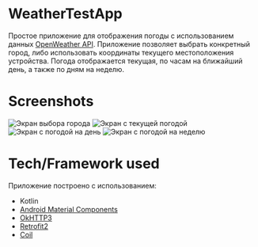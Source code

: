 # WeatherTestApp
Простое приложение для отображения погоды с использованием данных [OpenWeather API](https://openweathermap.org/api).
Приложение позволяет выбрать конкретный город, либо использовать координаты текущего местоположения устройства.
Погода отображается текущая, по часам на ближайший день, а также по дням на неделю.


# Screenshots
![Экран выбора города](https://user-images.githubusercontent.com/74402866/138447849-f0749b56-e38b-4984-b26f-07394adbc5bd.png)
![Экран с текущей погодой](https://user-images.githubusercontent.com/74402866/138447851-461be8bb-f259-4627-8134-47a3a869201b.png)
![Экран с погодой на день](https://user-images.githubusercontent.com/74402866/138447844-2818d715-5da3-45dc-80be-b4a606069b1e.png)
![Экран с погодой на неделю](https://user-images.githubusercontent.com/74402866/138447847-f55a45c5-c9a5-48ab-b405-eb2f3be1433f.png)


# Tech/Framework used
Приложение построено с использованием:
  - Kotlin
  - [Android Material Components](https://material.io/)
  - [OkHTTP3](https://square.github.io/okhttp/)
  - [Retrofit2](https://square.github.io/retrofit/)
  - [Coil](https://github.com/coil-kt/coil)
